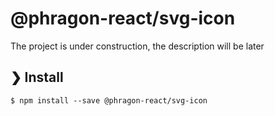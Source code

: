 # @phragon-react/svg-icon

The project is under construction, the description will be later

## ❯ Install

```
$ npm install --save @phragon-react/svg-icon
```
